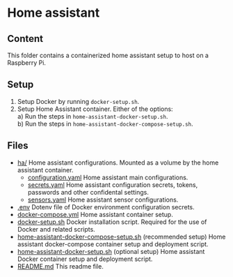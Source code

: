 # Home assistant

## Content
This folder contains a containerized home assistant setup to host on a Raspberry Pi.

## Setup
1. Setup Docker by running `docker-setup.sh`.
2. Setup Home Assistant container. Either of the options:   
    a) Run the steps in `home-assistant-docker-setup.sh`.   
    b) Run the steps in `home-assistant-docker-compose-setup.sh`.

## Files
- [ha/](./ha/) Home assistant configurations. Mounted as a volume by the home assistant container.
  - [configuration.yaml](./ha/configuration.yaml) Home assistant main configurations.
  - [secrets.yaml](./ha/secrets.yaml) Home assistant configuration secrets, tokens, passwords and other confidental settings.
  - [sensors.yaml](./ha/sensors.yaml) Home assistant sensor configurations.
- [.env](./.env) Dotenv file of Docker environment configuration secrets.
- [docker-compose.yml](./docker-compose.yml) Home assistant container setup.
- [docker-setup.sh](./docker-setup.sh) Docker installation script. Required for the use of Docker and related scripts.
- [home-assistant-docker-compose-setup.sh](./home-assistant-docker-compose-setup.sh) (recommended setup) Home assistant docker-compose container setup and deployment script.
- [home-assistant-docker-setup.sh](./home-assistant-docker-setup.sh) (optional setup) Home assistant Docker container setup and deployment script.
- [README.md](./README.md) This readme file.
